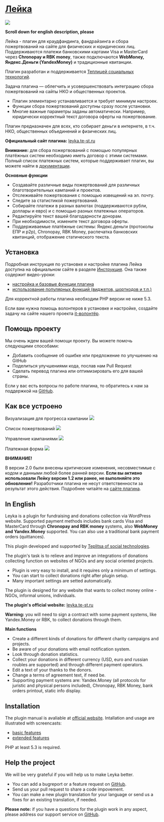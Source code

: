 # [Лейка](http://leyka.te-st.ru) #

![](http://te-st.ru/wp-content/uploads/2015/02/first-year.png)

**Scroll down for english description, please**

Лейка - плагин для краудфандинга, фандрайзинга и сбора пожертвований на сайте для физических и юридических лиц. Поддерживаются платежи банковскими картами Visa и MasterCard через **Chronopay и RBK money**, также подключаются **WebMoney, Яндекс.Деньги (YandexMoney)** и традиционные квитанции.

Плагин разработан и поддерживается [Теплицей социальных технологий](//te-st.ru/).

Задача плагина — облегчить и усовершенствовать интеграцию сбора пожертвований на сайты НКО и общественных проектов.
* Плагин элементарно устанавливается и требует минимум настроек. 
* Функции сбора пожертвований доступны сразу после установки.
* Многие важные параметры заданы автоматически. Например, юридически корректный текст договора оферты на пожертвование.

Плагин предназначен для всех, кто собирает деньги в интернете, в т.ч. НКО, общественных объединений и физических лиц.

**Официальный сайт плагина:** [leyka.te-st.ru](//leyka.te-st.ru/)

**Внимание:** для сбора пожертвований с помощью популярных платёжных систем необходимо иметь договор с этими системами. Полный список платежных систем, которые поддерживает плагин, вы можете найти в [документации](http://leyka.te-st.ru/sistemnye-trebovaniya/).


**Основные функции**

* Создавайте различные виды пожертвований для различных благотворительных кампаний и проектов.
* Отслеживайте пожертвования с помощью извещений на эл. почту.
* Следите за статистикой пожертвований.
* Собирайте платежи в разных валютах (поддерживаются рубли, доллары и евро) и с помощью разных платежных операторов.
* Редактируйте текст вашей благодарности донорам.
* При необходимости, измените текст договора оферты.
* Поддерживаемые платёжные системы: Яндекс.деньги (протоколы ЕПР и p2p), Chronopay, RBK Money, распечатка банковских квитанций, отображение статического текста.


## Установка ##

Подробная инструкция по установке и настройке плагина Лейка доступна на официальном сайте в разделе [Инструкция](//leyka.te-st.ru/instruction/). Она также содержит видео-уроки:
* [настройка и базовые функции плагина](//leyka.te-st.ru/docs/videourok-kak-ustanovit-i-nastroit-plagin-lejka/)
* [использование популярных функций (виджетов, шорткодов и т.п.)](//leyka.te-st.ru/docs/video-urok-ispolzovanie-novyh-vozmozhnostej-lejki/)

Для корректной работы плагина необходим PHP версии не ниже 5.3.

Если вам нужна помощь волонтеров в установке и настройке, создайте задачу на сайте нашего проекта [it-волонтёр](//itv.te-st.ru/).


## Помощь проекту ##

Мы очень ждем вашей помощи проекту. Вы можете помочь следующими способами:

* Добавить сообщение об ошибке или предложение по улучшению на GitHub
* Поделиться улучшениями кода, послав нам Pull Request
* Сделать перевод плагина или оптимизировать его для вашей страны.
    
Если у вас есть вопросы по работе плагина, то обратитесь к нам за поддержкой на [GitHub](https://github.com/Teplitsa/Leyka/issues/).


## Как все устроено ##

Визуализация для прогресса кампании
![](https://leyka.te-st.ru/wp-content/uploads/assets/1-sc-campaign.png)

Список пожертвований
![](https://leyka.te-st.ru/wp-content/uploads/assets/2-sc-donations.png)

Управление кампаниями
![](https://leyka.te-st.ru/wp-content/uploads/assets/3-sc-admin.png)

Платежная форма
![](https://leyka.te-st.ru/wp-content/uploads/assets/4-sc-payment.png)



**ВНИМАНИЕ!**

В версии 2.0 были внесены критические изменения, несовместимые с кодом и данными любой более ранней версии.
**Если вы активно использовали Лейку версии 1.2  или ранее, не выполняйте это обновление!** 
Разработчики плагина не несут ответственности за результат этого действия. 
Подробнее читайте на [сайте плагина](http://leyka.te-st.ru/old-version/).


## In English ##

Leyka is a plugin for fundraising and donations collection via WordPress website. Supported payment methods includes bank cards Visa and MasterCard through **Chronopay and RBK money** systems, also **WebMoney and Yandex.Money** supported. You can also use a traditional bank payment orders (quittances).

This plugin developed and supported by [Teplitsa of social technologies](//te-st.ru/).

The plugin's task is to relieve and improve an integrations of donations collecting function on websites of NGOs and any social oriented projects.

* Plugin is very easy to install, and it requires only a minimum of settings.
* You can start to collect donations right after plugin setup.
* Many important settings are setted automatically.

The plugin is designed for any website that wants to collect money online - NGOs, informal unions,  individuals.

**The plugin's official website:** [leyka.te-st.ru](//leyka.te-st.ru/)

**Warning:** you will need to sign a contract with some payment systems, like Yandex.Money or RBK, to collect donations through them. 


**Main functions**

* Create a different kinds of donations for different charity campaigns and projects.
* Be aware of your donations with email notification system.
* Look through donation statistics.
* Collect your donations in different currency (USD, euro and russian roubles are supported) and through different payment operators.
* Edit a text of your thanks to the donors.
* Change a terms of agreement text, if need be.
* Supporting payment systems are: Yandex.Money (all protocols for juristic and physical persons included), Chronopay, RBK Money, bank orders printout, static info display.


## Installation ##

The plugin manual is avaliable at [official website](https://leyka.te-st.ru/instruction/). Intallation and usage are illustrated with screencasts:

* [basic features](https://leyka.te-st.ru/docs/videourok-kak-ustanovit-i-nastroit-plagin-lejka/)
* [extended features](https://leyka.te-st.ru/docs/video-urok-ispolzovanie-novyh-vozmozhnostej-lejki/)

PHP at least 5.3 is required.

## Help the project ##

We will be very grateful if you will help us to make Leyka better.

* You can add a bugreport or a feature request on [GitHub](https://github.com/Teplitsa/Leyka/issues).
* Send us your pull request to share a code impovement.
* You can make a new plugin translation for your language or send us a fixes for an existing translation, if needed.

**Please note:** if you have a questions for the plugin work in any aspect, please address our support service on [GitHub](https://github.com/Teplitsa/Leyka/issues/).